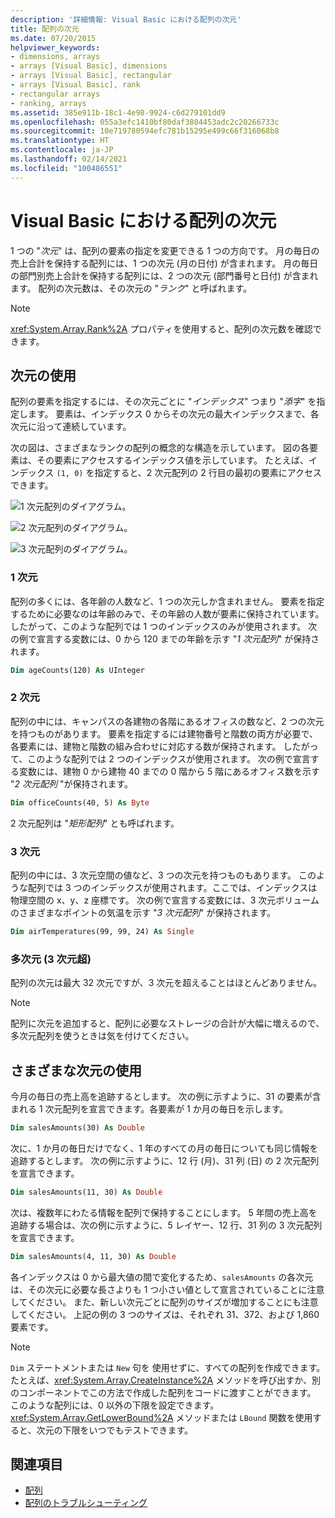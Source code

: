 ```yaml
---
description: '詳細情報: Visual Basic における配列の次元'
title: 配列の次元
ms.date: 07/20/2015
helpviewer_keywords:
- dimensions, arrays
- arrays [Visual Basic], dimensions
- arrays [Visual Basic], rectangular
- arrays [Visual Basic], rank
- rectangular arrays
- ranking, arrays
ms.assetid: 385e911b-18c1-4e98-9924-c6d279101dd9
ms.openlocfilehash: 055a3efc1410bf80daf3804453adc2c20266733c
ms.sourcegitcommit: 10e719780594efc781b15295e499c66f316068b8
ms.translationtype: HT
ms.contentlocale: ja-JP
ms.lasthandoff: 02/14/2021
ms.locfileid: "100486551"
---
```

# <a name="array-dimensions-in-visual-basic"></a>Visual Basic における配列の次元

1 つの "*次元*" は、配列の要素の指定を変更できる 1 つの方向です。 月の毎日の売上合計を保持する配列には、1 つの次元 (月の日付) が含まれます。 月の毎日の部門別売上合計を保持する配列には、2 つの次元 (部門番号と日付) が含まれます。 配列の次元数は、その次元の "*ランク*" と呼ばれます。

> [!NOTE]
> <xref:System.Array.Rank%2A> プロパティを使用すると、配列の次元数を確認できます。

## <a name="working-with-dimensions"></a>次元の使用

配列の要素を指定するには、その次元ごとに "*インデックス*" つまり "*添字*" を指定します。 要素は、インデックス 0 からその次元の最大インデックスまで、各次元に沿って連続しています。

次の図は、さまざまなランクの配列の概念的な構造を示しています。 図の各要素は、その要素にアクセスするインデックス値を示しています。 たとえば、インデックス `(1, 0)` を指定すると、2 次元配列の 2 行目の最初の要素にアクセスできます。

![1 次元配列のダイアグラム。](./media/array-dimensions/one-dimensional-array.gif)

![2 次元配列のダイアグラム。](./media/array-dimensions/two-dimensional-array.gif)

![3 次元配列のダイアグラム。](./media/array-dimensions/three-dimensional-array.gif)

### <a name="one-dimension"></a>1 次元

配列の多くには、各年齢の人数など、1 つの次元しか含まれません。 要素を指定するために必要なのは年齢のみで、その年齢の人数が要素に保持されています。 したがって、このような配列では 1 つのインデックスのみが使用されます。 次の例で宣言する変数には、0 から 120 までの年齢を示す "*1 次元配列*" が保持されます。

```vb
Dim ageCounts(120) As UInteger
```

### <a name="two-dimensions"></a>2 次元

配列の中には、キャンパスの各建物の各階にあるオフィスの数など、2 つの次元を持つものがあります。 要素を指定するには建物番号と階数の両方が必要で、各要素には、建物と階数の組み合わせに対応する数が保持されます。 したがって、このような配列では 2 つのインデックスが使用されます。 次の例で宣言する変数には、建物 0 から建物 40 までの 0 階から 5 階にあるオフィス数を示す "*2 次元配列* "が保持されます。

```vb
Dim officeCounts(40, 5) As Byte
```

2 次元配列は "*矩形配列*" とも呼ばれます。

### <a name="three-dimensions"></a>3 次元

配列の中には、3 次元空間の値など、3 つの次元を持つものもあります。 このような配列では 3 つのインデックスが使用されます。ここでは、インデックスは物理空間の x、y、z 座標です。 次の例で宣言する変数には、3 次元ボリュームのさまざまなポイントの気温を示す "*3 次元配列*" が保持されます。

```vb
Dim airTemperatures(99, 99, 24) As Single
```

### <a name="more-than-three-dimensions"></a>多次元 (3 次元超)

配列の次元は最大 32 次元ですが、3 次元を超えることはほとんどありません。

> [!NOTE]
> 配列に次元を追加すると、配列に必要なストレージの合計が大幅に増えるので、多次元配列を使うときは気を付けてください。

## <a name="using-different-dimensions"></a>さまざまな次元の使用

今月の毎日の売上高を追跡するとします。 次の例に示すように、31 の要素が含まれる 1 次元配列を宣言できます。各要素が 1 か月の毎日を示します。

```vb
Dim salesAmounts(30) As Double
```

次に、1 か月の毎日だけでなく、1 年のすべての月の毎日についても同じ情報を追跡するとします。 次の例に示すように、12 行 (月)、31 列 (日) の 2 次元配列を宣言できます。

```vb
Dim salesAmounts(11, 30) As Double
```

次は、複数年にわたる情報を配列で保持することにします。 5 年間の売上高を追跡する場合は、次の例に示すように、5 レイヤー、12 行、31 列の 3 次元配列を宣言できます。

```vb
Dim salesAmounts(4, 11, 30) As Double
```

各インデックスは 0 から最大値の間で変化するため、`salesAmounts` の各次元は、その次元に必要な長さよりも 1 つ小さい値として宣言されていることに注意してください。 また、新しい次元ごとに配列のサイズが増加することにも注意してください。 上記の例の 3 つのサイズは、それぞれ 31、372、および 1,860 要素です。

> [!NOTE]
> `Dim` ステートメントまたは `New` 句を 使用せずに、すべての配列を作成できます。 たとえば、<xref:System.Array.CreateInstance%2A> メソッドを呼び出すか、別のコンポーネントでこの方法で作成した配列をコードに渡すことができます。 このような配列には、0 以外の下限を設定できます。 <xref:System.Array.GetLowerBound%2A> メソッドまたは `LBound` 関数を使用すると、次元の下限をいつでもテストできます。

## <a name="see-also"></a>関連項目

- [配列](index.md)
- [配列のトラブルシューティング](troubleshooting-arrays.md)
